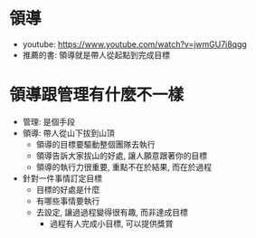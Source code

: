 # 領導
- youtube: https://www.youtube.com/watch?v=jwmGU7i8qgg
- 推薦的書: 領導就是帶人從起點到完成目標

# 領導跟管理有什麼不一樣
- 管理: 是個手段
- 領導: 帶人從山下拔到山頂
  - 領導的目標要驅動整個團隊去執行
  - 領導告訴大家拔山的好處, 讓人願意跟著你的目標
  - 領導的執行力很重要, 重點不在於結果, 而在於過程
- 針對一件事情訂定目標
  - 目標的好處是什麼
  - 有哪些事情要執行
  - 去設定, 讓過過程變得很有趣, 而非達成目標
    - 過程有人完成小目標, 可以提供獎賞
